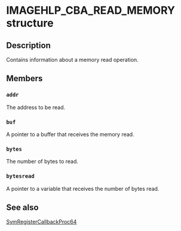 # IMAGEHLP_CBA_READ_MEMORY structure

## Description

Contains information about a memory read operation.

## Members

### `addr`

The address to be read.

### `buf`

A pointer to a buffer that receives the memory read.

### `bytes`

The number of bytes to read.

### `bytesread`

A pointer to a variable that receives the number of bytes read.

## See also

[SymRegisterCallbackProc64](https://learn.microsoft.com/windows/desktop/api/dbghelp/nc-dbghelp-psymbol_registered_callback)